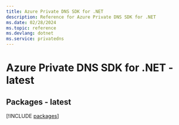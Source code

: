 ```yaml
---
title: Azure Private DNS SDK for .NET
description: Reference for Azure Private DNS SDK for .NET
ms.date: 02/28/2024
ms.topic: reference
ms.devlang: dotnet
ms.service: privatedns
---
```

# Azure Private DNS SDK for .NET - latest
## Packages - latest
[!INCLUDE [packages](private-dns-index.md)]
